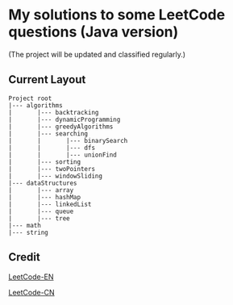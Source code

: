 ﻿# My solutions to some LeetCode questions (Java version) 
 (The project will be updated and classified regularly.)

## Current Layout
```
Project root
|--- algorithms
|       |--- backtracking
|       |--- dynamicProgramming
|       |--- greedyAlgorithms
|       |--- searching
|       |       |--- binarySearch
|       |       |--- dfs
|       |       |--- unionFind
|       |--- sorting
|       |--- twoPointers
|       |--- windowSliding
|--- dataStructures
|       |--- array
|       |--- hashMap
|       |--- linkedList
|       |--- queue
|       |--- tree
|--- math
|--- string
```

## Credit
[LeetCode-EN](https://leetcode.com/problemset/all/)

[LeetCode-CN](https://leetcode.cn/problemset/all/)